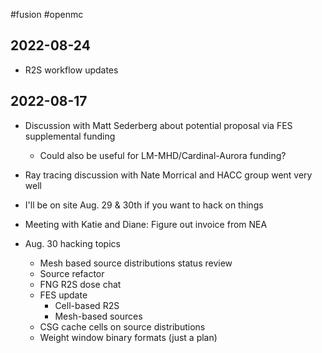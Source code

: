 #fusion #openmc


## 2022-08-24
- R2S workflow updates

## 2022-08-17
- Discussion with Matt Sederberg about potential proposal via FES supplemental funding
	- Could also be useful for LM-MHD/Cardinal-Aurora funding?
- Ray tracing discussion with Nate Morrical and HACC group went very well
- I'll be on site Aug. 29 & 30th if you want to hack on things
- Meeting with Katie and Diane: Figure out invoice from NEA

- Aug. 30 hacking topics
	- Mesh based source distributions status review
	- Source refactor
	- FNG R2S dose chat
	- FES update
		- Cell-based R2S
		- Mesh-based sources
	- CSG cache cells on source distributions
	- Weight window binary formats (just a plan)
